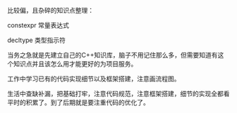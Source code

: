 比较偏，且杂碎的知识点整理：

constexpr 常量表达式

decltype 类型指示符

当务之急就是先建立自己的C++知识库，脑子不用记住那么多，但需要知道有这个知识点并且该怎么用才能更好的为项目服务。

工作中学习已有的代码实现细节以及框架搭建，注意画流程图。

生活中查缺补漏，把基础打牢，注意代码规范，注意框架搭建，细节的实现全都看平时的积累了。到了后期就是要注重代码的优化了。